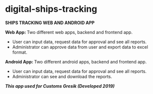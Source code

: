 # digital-ships-tracking
<p><b>SHIPS TRACKING WEB AND ANDROID APP</b></p>

<b>Web App: </b>
Two different web apps, backend and frontend app.
- User can input data, request data for approval and see all reports.
- Administrator can approve data from user and export data to excel format.

<b>Android App: </b>
Two different android apps, backend and frontend app.
- User can input data, request data for approval and see all reports.
- Administrator can see and download the reports.

<b><i>This app used for Customs Gresik (Developed 2019)</i></b>
